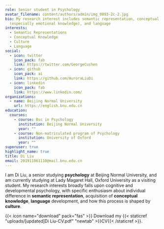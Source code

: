 ```yaml
---
role: Senior student in Psychology
avatar_filename: content/authors/admin/img_0893-2c-2.jpg
bio: My research interest includes semantic representation, conceptual knowledge
  (especially emotional knowledge), and language
interests:
  - Semantic Representations
  - Conceptual Knowledge
  - Culture
  - Language
social:
  - icon: twitter
    icon_pack: fab
    link: https://twitter.com/GeorgeCushen
  - icon: github
    icon_pack: ai
    link: https://github.com/AuroraLiuDi
  - icon: linkedin
    icon_pack: fab
    link: https://www.linkedin.com/
organizations:
  - name: Beijing Normal University
    url: https://english.bnu.edu.cn
education:
  courses:
    - course: Bsc in Psychology
      institution: Beijing Normal University
      year: ""
    - course: Non-matriculated program of Psychology
      institution: University of Oxford
      year: ""
superuser: true
highlight_name: true
title: Di Liu
email: 201911061110@mail.bnu.edu.cn
---
```

I am Di Liu, a senior studying **psychology** at Beijing Normal University, and am currently studying at Lady Magaret Hall, Oxford University as a visiting student. My research  interests broadly falls upon cognitive and developmental psychology, with specific enthusiasm about individual difference in **semantic representation**, acquisition of **conceptual knowledge**, **language** development, and how this process is shaped by **culture**.

{{< icon name="download" pack="fas" >}} Download my {{< staticref "uploads/\[updated]Di Liu-CV.pdf" "newtab" >}}CV{{< /staticref >}}.